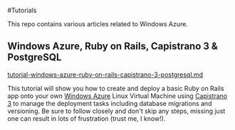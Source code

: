 #Tutorials

This repo contains various articles related to Windows Azure.

## Windows Azure, Ruby on Rails, Capistrano 3 & PostgreSQL

[tutorial-windows-azure-ruby-on-rails-capistrano-3-postgresql.md](https://github.com/m-gagne/azure-tutorials/blob/master/tutorial-windows-azure-ruby-on-rails-capistrano-3-postgresql.md)

This tutorial will show you how to create and deploy a basic Ruby on Rails app onto your own [Windows Azure](http://windowsazure.com) Linux Virtual Machine using [Capistrano 3](http://capistranorb.com) to manage the deployment tasks including database migrations and versioning. Be sure to follow closely and don't skip any steps, missing just one can result in lots of frustration (trust me, I know!).

